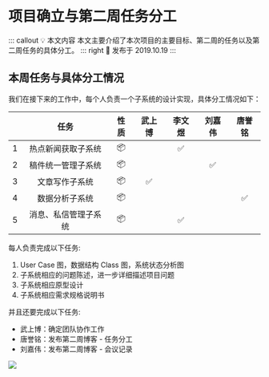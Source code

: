 # 项目确立与第二周任务分工 <AuthorBadge text="Week 2-1" vertical="middle"/> <AuthorBadge text="@唐誉铭" vertical="middle"/>

::: callout 💡 本文内容
本文主要介绍了本次项目的主要目标、第二周的任务以及第二周任务的具体分工。
::: right
📅 发布于 2019.10.19
:::

## 本周任务与具体分工情况

我们在接下来的工作中，每个人负责一个子系统的设计实现，具体分工情况如下：

|     |     任务     |  性质 | 武上博 | 李文煜 | 刘嘉伟 | 唐誉铭 |
| :-: | :--------: | :-: | :-: | :-: | :-: | :-: |
|  1  |  热点新闻获取子系统 |  📦 |     |  ✅  |     |     |
|  2  |  稿件统一管理子系统 |  📦 |     |     |  ✅  |     |
|  3  |   文章写作子系统  |  📦 |  ✅  |     |     |     |
|  4  |   数据分析子系统  |  📦 |     |     |     |  ✅  |
|  5  | 消息、私信管理子系统 |  📦 |     |  ✅  |     |     |

每人负责完成以下任务:

1.  User Case 图，数据结构 Class 图，系统状态分析图
2.  子系统相应的问题陈述，进一步详细描述项目问题
3.  子系统相应原型设计
4.  子系统相应需求规格说明书

并且还要完成以下任务:

-   武上博：确定团队协作工作
-   唐誉铭：发布第二周博客 - 任务分工
-   刘嘉伟：发布第二周博客 - 会议记录

![](https://i.loli.net/2019/10/19/Xc9JyzFDVYNWg5E.png)
